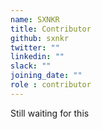 ```yaml
---
name: SXNKR
title: Contributor
github: sxnkr
twitter: ""
linkedin: ""
slack: ""
joining_date: ""
role : contributor
---
```


Still waiting for this
